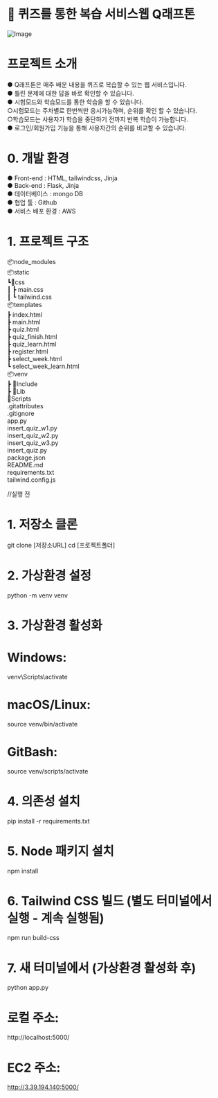 # 📝 퀴즈를 통한 복습 서비스웹 Q래프톤

![Image](https://github.com/user-attachments/assets/9ab06e5a-262d-4b9e-8aa8-e7a79e58453d)

# 프로젝트 소개
● Q래프톤은 매주 배운 내용을 퀴즈로 복습할 수 있는 웹 서비스입니다.  
● 틀린 문제에 대한 답을 바로 확인할 수 있습니다.  
● 시험모드와 학습모드를 통한 학습을 할 수 있습니다. <br/>
  ○시험모드는 주차별로 한번씩만 응시가능하며, 순위를 확인 할 수 있습니다. <br/>
  ○학습모드는 사용자가 학습을 중단하기 전까지 반복 학습이 가능합니다. <br/>
● 로그인/회원가입 기능을 통해 사용자간의 순위를 비교할 수 있습니다. <br/>

# 0. 개발 환경
● Front-end : HTML, tailwindcss, Jinja  
● Back-end : Flask, Jinja  
● 데이터베이스 : mongo DB  
● 협업 툴 : Github  
● 서비스 배포 환경 : AWS

# 1. 프로젝트 구조
📦node_modules  
📦static  
 ┗📂css <br/>
 ┃ ┣ main.css <br/>
 ┃ ┗ tailwind.css <br/>
📦templates <br/>
 ┣ index.html <br/>
 ┣ main.html <br/>
 ┣ quiz.html <br/>
 ┣ quiz_finish.html <br/>
 ┣ quiz_learn.html <br/>
 ┣ register.html <br/>
 ┣ select_week.html <br/>
 ┗ select_week_learn.html <br/>
📦venv  
┣ 📂Include  
┣ 📂Lib  
📂Scripts <br/>
.gitattributes <br/>
.gitignore <br/>
app.py <br/>
insert_quiz_w1.py <br/>
insert_quiz_w2.py <br/>
insert_quiz_w3.py <br/>
insert_quiz.py <br/>
package.json <br/>
README.md <br/>
requirements.txt <br/>
tailwind.config.js <br/>

//실행 전 
# 1. 저장소 클론
git clone [저장소URL]
cd [프로젝트폴더]

# 2. 가상환경 설정
python -m venv venv

# 3. 가상환경 활성화
# Windows:
venv\Scripts\activate
# macOS/Linux:
source venv/bin/activate
# GitBash:
source venv/scripts/activate

# 4. 의존성 설치
pip install -r requirements.txt

# 5. Node 패키지 설치
npm install

# 6. Tailwind CSS 빌드 (별도 터미널에서 실행 - 계속 실행됨)
npm run build-css

# 7. 새 터미널에서 (가상환경 활성화 후)
python app.py

# 로컬 주소:
http://localhost:5000/

# EC2 주소:
http://3.39.194.140:5000/
